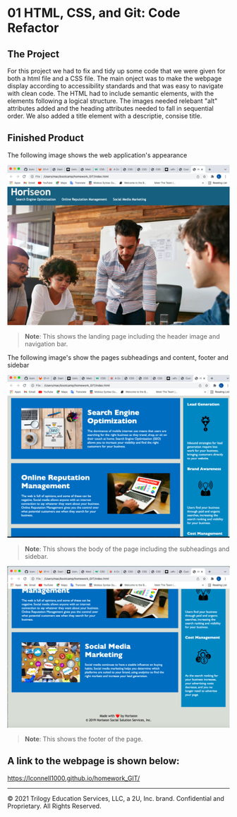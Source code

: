 # 01 HTML, CSS, and Git: Code Refactor

## The Project

For this project we had to fix and tidy up some code that we were given for both a html file and a CSS file. The main onject was to make the webpage display according to accessibility standards and that was easy to navigate with clean code. The HTML had to include semantic elements, with the elements following a logical structure. The images needed relebant "alt" attributes added and the heading attributes needed to fall in sequential order. We also added a title element with a descriptie, consise title.


## Finished Product

The following image shows the web application's appearance 

![The Horiseon webpage includes a navigation bar and header image](screen-shot-1.png)

> **Note**: This shows the landing page including the header image and navigation bar.

The following image's show the pages subheadings and content, footer and sidebar

![The Horiseon webpage includes subheadings with relevant content](screen-shot-2.png)

> **Note**: This shows the body of the page including the subheadings and sidebar.

![The Horiseon webpage includes a footer](screen-shot-3.png)

> **Note**: This shows the footer of the page.

## A link to the webpage is shown below:
https://lconnell1000.github.io/homework_GIT/


---
© 2021 Trilogy Education Services, LLC, a 2U, Inc. brand. Confidential and Proprietary. All Rights Reserved.
